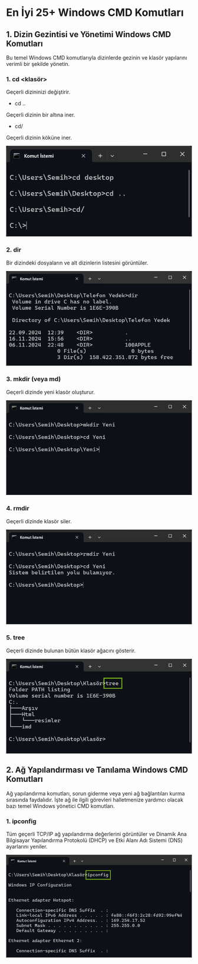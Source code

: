 # En İyi 25+ Windows CMD Komutları
## 1. Dizin Gezintisi ve Yönetimi Windows CMD Komutları
Bu temel Windows CMD komutlarıyla dizinlerde gezinin ve klasör yapılarını verimli bir şekilde yönetin.
### 1. cd <klasör>

   Geçerli dizininizi değiştirir.
   + cd ..
   
   Geçerli dizinin bir altına iner.
   + cd/

   Geçerli dizinin köküne iner.

   ![Relative](/gorseller/1.png)

### 2. dir
Bir dizindeki dosyaların ve alt dizinlerin listesini görüntüler.

![Relative](/gorseller/2.png)

### 3. mkdir <isim> (veya md)
Geçerli dizinde yeni klasör oluşturur.

![Relative](/gorseller/3.png)

### 4. rmdir <isim>
Geçerli dizinde klasör siler.

![Relative](/gorseller/4.png)

### 5. tree
Geçerli dizinde bulunan bütün klasör ağacını gösterir.

![Relative](/gorseller/5.png)

## 2. Ağ Yapılandırması ve Tanılama Windows CMD Komutları
Ağ yapılandırma komutları, sorun giderme veya yeni ağ bağlantıları kurma sırasında faydalıdır. İşte ağ ile ilgili görevleri halletmenize yardımcı olacak bazı temel Windows yönetici CMD komutları.
### 1. ipconfig
Tüm geçerli TCP/IP ağ yapılandırma değerlerini görüntüler ve Dinamik Ana Bilgisayar Yapılandırma Protokolü (DHCP) ve Etki Alanı Adı Sistemi (DNS) ayarlarını yeniler.

![Relative](/gorseller/6.png)
